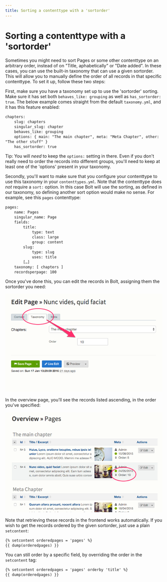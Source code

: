 ```yaml
---
title: Sorting a contenttype with a 'sortorder'
---
```

Sorting a contenttype with a 'sortorder'
========================================

Sometimes you might need to sort Pages or some other contenttype on an
arbitrary order, instead of on "Title, aphabetically" or "Date added". In these
cases, you can use the built-in taxonomy that can use a given sortorder. This
will allow you to manually define the order of all records in that specific
contenttype. To set it up, follow these two steps:

First, make sure you have a taxonomy set up to use the 'sortorder' sorting.
Make sure it has set both `behaves_like: grouping` as well as `has_sortorder:
true`. The below example comes straight from the default `taxonomy.yml`, and it
has this feature enabled:

```
chapters:
    slug: chapters
    singular_slug: chapter
    behaves_like: grouping
    options: { main: "The main chapter", meta: "Meta Chapter", other: "The other stuff" }
    has_sortorder: true
```

Tip: You will _need_ to keep the `options:` setting in there. Even if you don't
really need to order the records into different groups, you'll need to keep at
least one of the 'options' present in your taxonomy.

Secondly, you'll want to make sure that you configure your contenttype to use
this taxonomy in your `contenttypes.yml`. Note that the contenttype does _not_
require a `sort:` option. In this case Bolt will use the sorting, as defined in
our taxonomy, so defining another sort option would make no sense. For example,
see this `pages` contenttype:

```
pages:
    name: Pages
    singular_name: Page
    fields:
        title:
            type: text
            class: large
            group: content
        slug:
            type: slug
            uses: title
        […]
    taxonomy: [ chapters ]
    recordsperpage: 100
```

Once you've done this, you can edit the records in Bolt, assigning them the
sortorder you need:

<a href="/files/howto_sortorder_1.png" class="popup"><img src="/files/howto_sortorder_1.png" width="590"></a><br>

In the overview page, you'll see the records listed ascending, in the order
you've specified:

<a href="/files/howto_sortorder_2.png" class="popup"><img src="/files/howto_sortorder_2.png" width="590"></a><br>

Note that retrieving these records in the frontend works automatically. If you
wish to get the records ordered by the given sortorder, just use a plain
`setcontent`:

```
{% setcontent orderedpages = 'pages' %}
{{ dump(orderedpages) }}
```

You can still order by a specific field, by overriding the order in the
`setcontent` tag:

```
{% setcontent orderedpages = 'pages' orderby 'title' %}
{{ dump(orderedpages) }}
```

